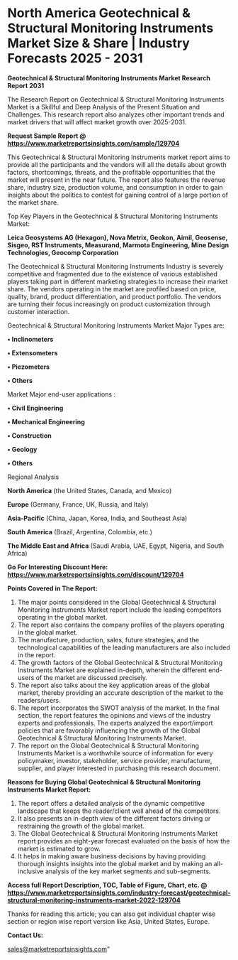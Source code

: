 # North America Geotechnical & Structural Monitoring Instruments Market Size & Share | Industry Forecasts 2025 - 2031

<strong>Geotechnical & Structural Monitoring Instruments Market Research Report 2031</strong>

The Research Report on Geotechnical & Structural Monitoring Instruments Market is a Skillful and Deep Analysis of the Present Situation and Challenges. This research report also analyzes other important trends and market drivers that will affect market growth over 2025-2031.

<strong>Request Sample Report @ <a href=https://www.marketreportsinsights.com/sample/129704>https://www.marketreportsinsights.com/sample/129704</a></strong>

This Geotechnical & Structural Monitoring Instruments market report aims to provide all the participants and the vendors will all the details about growth factors, shortcomings, threats, and the profitable opportunities that the market will present in the near future. The report also features the revenue share, industry size, production volume, and consumption in order to gain insights about the politics to contest for gaining control of a large portion of the market share.

Top Key Players in the Geotechnical & Structural Monitoring Instruments Market:

<strong>Leica Geosystems AG (Hexagon), Nova Metrix, Geokon, Aimil, Geosense, Sisgeo, RST Instruments, Measurand, Marmota Engineering, Mine Design Technologies, Geocomp Corporation</strong>

The Geotechnical & Structural Monitoring Instruments Industry is severely competitive and fragmented due to the existence of various established players taking part in different marketing strategies to increase their market share. The vendors operating in the market are profiled based on price, quality, brand, product differentiation, and product portfolio. The vendors are turning their focus increasingly on product customization through customer interaction.

Geotechnical & Structural Monitoring Instruments Market Major Types are:

<strong>• Inclinometers

• Extensometers

• Piezometers

• Others</strong>

Market Major end-user applications :

<strong>• Civil Engineering

• Mechanical Engineering

• Construction

• Geology

• Others</strong>

Regional Analysis

</u><strong><b>North America</b></strong> (the United States, Canada, and Mexico)

<strong><b>Europe </b></strong>(Germany, France, UK, Russia, and Italy)

<strong><b>Asia-Pacific</b></strong> (China, Japan, Korea, India, and Southeast Asia)

<strong><b>South America</b></strong> (Brazil, Argentina, Colombia, etc.)

<strong><b>The Middle East and Africa</b></strong> (Saudi Arabia, UAE, Egypt, Nigeria, and South Africa)

<strong>Go For Interesting Discount Here: <a href=https://www.marketreportsinsights.com/discount/129704>https://www.marketreportsinsights.com/discount/129704</a></strong>

<strong>Points Covered in The Report:</strong>
<ol>
  <li>The major points considered in the Global Geotechnical & Structural Monitoring Instruments Market report include the leading competitors operating in the global market.</li>
  <li>The report also contains the company profiles of the players operating in the global market.</li>
  <li>The manufacture, production, sales, future strategies, and the technological capabilities of the leading manufacturers are also included in the report.</li>
  <li>The growth factors of the Global Geotechnical & Structural Monitoring Instruments Market are explained in-depth, wherein the different end-users of the market are discussed precisely.</li>
  <li>The report also talks about the key application areas of the global market, thereby providing an accurate description of the market to the readers/users.</li>
  <li>The report incorporates the SWOT analysis of the market. In the final section, the report features the opinions and views of the industry experts and professionals. The experts analyzed the export/import policies that are favorably influencing the growth of the Global Geotechnical & Structural Monitoring Instruments Market.</li>
  <li>The report on the Global Geotechnical & Structural Monitoring Instruments Market is a worthwhile source of information for every policymaker, investor, stakeholder, service provider, manufacturer, supplier, and player interested in purchasing this research document.</li>
</ol>
<strong>Reasons for Buying Global Geotechnical & Structural Monitoring Instruments Market Report:</strong>

<ol>
  <li>The report offers a detailed analysis of the dynamic competitive landscape that keeps the reader/client well ahead of the competitors.</li>
  <li>It also presents an in-depth view of the different factors driving or restraining the growth of the global market.</li>
  <li>The Global Geotechnical & Structural Monitoring Instruments Market report provides an eight-year forecast evaluated on the basis of how the market is estimated to grow.</li>
  <li>It helps in making aware business decisions by having providing thorough insights insights into the global market and by making an all-inclusive analysis of the key market segments and sub-segments.</li>
</ol>
<strong>Access full Report Description, TOC, Table of Figure, Chart, etc. @ <a href=https://www.marketreportsinsights.com/industry-forecast/geotechnical-structural-monitoring-instruments-market-2022-129704>https://www.marketreportsinsights.com/industry-forecast/geotechnical-structural-monitoring-instruments-market-2022-129704</a></strong>


Thanks for reading this article; you can also get individual chapter wise section or region wise report version like Asia, United States, Europe.

<strong>Contact Us:</strong>

sales@marketreportsinsights.com"
